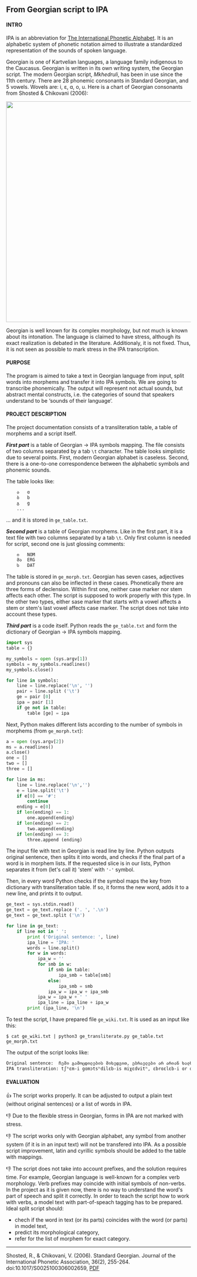 ## From Georgian script to IPA

#### INTRO

IPA is an abbreviation for [The International Phonetic Alphabet](https://www.internationalphoneticassociation.org/). It is an alphabetic system of phonetic notation aimed to illustrate a standardized representation of the sounds of spoken language.

Georgian is one of Kartvelian languages, a language family indigenous to the Caucasus. Georgian is written in its own writing system, the Georgian script. The modern Georgian script, *Mkhedruli*, has been in use since the 11th century. There are 28 phonemic consonants in Standard Georgian, and 5 vowels. Wovels are: i, &#603;, &#593;, o, u. Here is a chart of Georgian consonants from Shosted & Chikovani (2006):

<img src="https://4.downloader.disk.yandex.ru/disk/6467c97a6b749664959339b0a0a6632d48065f0204a07d7637539f3903943ac3/5a374936/U6tpeiIpRI7Zg034NSXqvuNGfnz4gBt5eCAKJfI7Q-qtSIVeZQS3Pv1UQGnKgfrV4Pc0LLXKKwIGU3AtkNQJAQ%3D%3D?uid=0&filename=2017-12-18_03-49-27.jpg&disposition=inline&hash=&limit=0&content_type=image%2Fjpeg&fsize=42097&hid=7b61ce6b64dc38e9d1d3c5bf0f6d9ad3&media_type=image&tknv=v2&etag=a150d6374993e593b80713768f840357" width="600">

Georgian is well known for its complex morphology, but not much is known about its intonation. The language is claimed to have stress, although its exact realization is debated in the literature. Additionaly, it is not fixed. Thus, it is not seen as possible to mark stress in the IPA transcription.

#### PURPOSE
The program is aimed to take a text in Georgian language from input, split words into morphems and transfer it into IPA symbols. We are going to transcribe phonemically. The output will represent not actual sounds, but abstract mental constructs, i.e. the categories of sound that speakers understand to be ‘sounds of their language’. 

#### PROJECT DESCRIPTION
The project documentation consists of a transliteration table, a table of morphems and a script itself.


***First part*** is a table of Georgian → IPA symbols mapping. The file consists of two columns separated by a tab `\t` character.
The table looks simplistic due to several points. First, modern Georgian alphabet is caseless. Second, there is a one-to-one correspondence between the alphabetic symbols and phonemic sounds. 

The table looks like:
```txt
	ა	ɑ
	ბ	b
	გ	g
	... 
```
... and it is stored in `ge_table.txt`.

***Second part*** is a table of Georgian morphems. Like in the first part, it is a text file with two columns separated by a tab `\t`. Only first column is needed for script, second one is just glossing comments:
```txt
	ი	NOM
	მა	ERG
	ს	DAT

```
The table is stored in `ge_morph.txt`. Georgian has seven cases, adjectives and pronouns can also be inflected in these cases. Phonetically there are three forms of declension. Within first one, neither case marker nor stem affects each other. The script is supposed to work properly with this type. In the other two types, either sase marker that starts with a vowel affects a stem or
stem's last vowel affects case marker. The script does not take into account these types.

***Third part*** is a code itself. Python reads the `ge_table.txt` and form the dictionary of Georgian → IPA symbols mapping.
```python
import sys
table = {}

my_symbols = open (sys.argv[1])
symbols = my_symbols.readlines()
my_symbols.close()

for line in symbols:
	line = line.replace('\n', '')
	pair = line.split ('\t')
	ge = pair [0]
	ipa = pair [1]
	if ge not in table:
		table [ge] = ipa
```
Next, Python makes different lists according to the number of symbols in morphems (from `ge_morph.txt`):
```python
a = open (sys.argv[2])
ms = a.readlines()
a.close()
one = []
two = []
three = []

for line in ms:
	line = line.replace('\n','')
	e = line.split('\t')
	if e[0] == '#':
		continue
	ending = e[0]
	if len(ending) == 1:
		one.append(ending)
	if len(ending) == 2:
		two.append(ending)
	if len(ending) == 3:
		three.append (ending)
```

The input file with text in Georgian is read line by line. Python outputs original sentence, then splits it into words, and checks if the final part of a word is in morphem lists. If the requested slice is in our lists, Python separates it from (let's call it) 'stem' with `'-'` symbol. 

Then, in every word Python checks if the symbol maps the key from dictionary with transliteration table. If so, it forms the new word, adds it to a new line, and prints it to output.
```python
ge_text = sys.stdin.read()
ge_text = ge_text.replace ('. ', '.\n')
ge_text = ge_text.split ('\n')

for line in ge_text:
	if line not in ' ':
		print ('Original sentence: ', line)
		ipa_line = 'IPA: '
		words = line.split()
		for w in words:
			ipa_w = ''
			for smb in w:
				if smb in table:
					ipa_smb = table[smb]
				else:
					ipa_smb = smb
				ipa_w = ipa_w + ipa_smb
			ipa_w = ipa_w + ' '
			ipa_line = ipa_line + ipa_w
		print (ipa_line, '\n')
```
To test the script, I have prepared file `ge_wiki.txt`. It is used as an input like this:
```
$ cat ge_wiki.txt | python3 ge_transliterate.py ge_table.txt ge_morph.txt
```
The output of the script looks like:
```html
Original sentence:  ჩემი გამოცდილების მიხედვით, ებრაელები არ არიან ხალხთა სხვა ჯგუფებზე უკეთესნი, თუმცა, ყველაზე ცუდი სიმსივნური ელემენტებისგან მათ ხელისუფლების არყოლა იცავს.
IPA transliteration: tʃʰɛm-i gɑmɔtsʰdilɛb-is miχɛdvitʰ, ɛbrɑɛlɛb-i ɑr ɑriɑn χɑlχtʰɑ sχvɑ dʒgupʰɛbzɛ ukʼɛtʰɛsni, tʰumtsʰɑ, qʼvɛlɑzɛ tsʰud-i simsivnur-i ɛlɛmɛntʼɛbisgɑn mɑtʰ χɛlisupʰlɛb-is ɑrqʼɔlɑ itsʰɑvs.
```

#### EVALUATION

:+1: The script works properly. It can be adjusted to output a plain text (without original sentences) or a list of words in IPA.

:-1: Due to the flexible stress in Georgian, forms in IPA are not marked with stress.

:-1: The script works only with Georgian alphabet, any symbol from another system (if it is in an input text) will not be transfered into IPA. As a possible script improvement, latin and cyrillic symbols should be added to the table with mappings.

:-1: The script does not take into account prefixes, and the solution requires time. For example, Georgian language is well-known for a complex verb morphology. Verb prefixes may coincide with initial symbols of non-verbs. In the project as it is given now, there is no way to understand the word's part of speech and split it correctly. In order to teach the script how to work with verbs, a model text with part-of-speach tagging has to be prepared. Ideal split script should: 

* chech if the word in text (or its parts) coincides with the word (or parts) in model text, 
* predict its morphological category,
* refer for the list of morphem for exact category.


***** 

Shosted, R., & Chikovani, V. (2006). Standard Georgian. Journal of the International Phonetic Association, 36(2), 255-264. doi:10.1017/S0025100306002659, [PDF](https://www.cambridge.org/core/services/aop-cambridge-core/content/view/A7DCF9606BA856FCA5CC25918ADB37EF/S0025100306002659a.pdf/standard_georgian.pdf)

